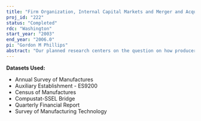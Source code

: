 ```yaml
---
title: "Firm Organization, Internal Capital Markets and Merger and Acquisition Activity"
proj_id: "222"
status: "Completed"
rdc: "Washington"
start_year: "2003"
end_year: "2006.0"
pi: "Gordon M Phillips"
abstract: "Our planned research centers on the question on how producers with different organizational structures react to long-term shifts in industry demand. Several recent papers have analyzed the failure rates of firms in industries, and have related the clustering of firm exits to stages in an industry’s evolution ((Gort and Klepper (1982), Jovanovic (1982), Klepper and Grady (1990), Klepper (1996). Not much is known about how a producer’s organizational form affects its reaction to industry shocks and how it predicts the redeployment of productive assets in the next stage of the industry’s evolution. In particular, it may be that the advantage of belonging to a larger organization and having access to internal capital markets is particularly significant at times when industry-level cost or demand shifts. We therefore focus on examining the relation between the organizational forms of firms and the long-run characteristics of the industries in which they operate, and on how these factors affect acquisition and survival probabilities of firms. The project will examine relationships among the firm identifiers, industry classification, and accounting information in the Census Bureau’s Census of Manufacturers (CM), Annual Survey of Manufacturers (ASM), and COMPUSTAT. Using recently developed links between COMPUSTAT and the CES data, we will be able to assess the relative importance of public and private firms in the Census Bureau’s various surveys. Public firms can raise capital by issuing securities publicly to a broad class of investors and may be a larger source of growth for the economy and thus more should be known about these firms. Specific substitutive insights about the quality of the Census Bureau’s economic surveys we can provide in this area include the amount of sales at the firm level are distributed between manufacturing and non-manufacturing, and how much investment takes place at the divisional level outside of manufacturing. We will be enhancing the Census of Manufactures data with the financial data from COMPUSTAT. We will provide information from our study that will help the Census Bureau improve the sampling frame for the ASM by comparing the sample of establishments that is in the CM and ASM and the set of publicly traded firms from COMPUSTAT and by assessing the relative sampling weights of private vs. public firms on COMPUSTAT. We estimate how firm financial resources (data from COMPUSTAT) affect firm’s real business decisions (data obtained from the CM and ASM), such as investment, acquisitions, and mergers. Using the links provided between COMPUSTAT & the LRD data we can thus study the interactions between financial structure and financing patterns and firms real decisions (technology adoption, investment, mergers) and thus increase information that the Census Bureau can provide without the budget cost of a new or expanded survey or census, and without increasing respondent burden. We can aid the Census Bureau by examining whether ASM establishments are being sampled at the appropriate weights given criteria of sampling both representative public and private firms. We can see what fraction of COMPUSTAT small firms are currently being sampled in the ASM and compare it to the fraction of non-COMPUSTAT firms that are being sampled."
---
```


**Datasets Used:**

  - Annual Survey of Manufactures 
  - Auxiliary Establishment - ES9200 
  - Census of Manufactures 
  - Compustat-SSEL Bridge 
  - Quarterly Financial Report 
  - Survey of Manufacturing Technology 

